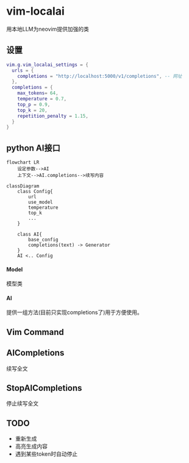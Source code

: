 # vim-localai
用本地LLM为neovim提供加强的类

## 设置
```lua
vim.g.vim_localai_settings = {
  urls = {
    completions = "http://localhost:5000/v1/completions", -- 网址
  },
  completions = {
    max_tokens= 64,
    temperature = 0.7,
    top_p = 0.9,
    top_k = 20,
    repetition_penalty = 1.15,
  }
}
```

## python AI接口
```mermaid
flowchart LR
    设定参数-->AI
    上下文-->AI.completions-->续写内容
```

```mermaid
classDiagram
    class Config{
        url
        use_model
        temperature
        top_k
        ...
    }

    class AI{
        base_config
        completions(text) -> Generator
    }
    AI <.. Config
```
#### Model
模型类

#### AI 
提供一组方法(目前只实现completions了)用于方便使用。

## Vim Command
## AICompletions
续写全文
## StopAICompletions
停止续写全文

## TODO
- 重新生成
- 高亮生成内容
- 遇到某些token时自动停止
